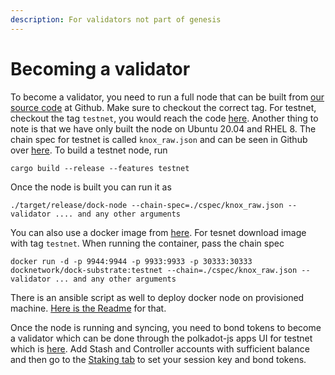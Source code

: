 ```yaml
---
description: For validators not part of genesis
---
```


# Becoming a validator

To become a validator, you need to run a full node that can be built from [our source code](https://github.com/docknetwork/dock-substrate) at Github. Make sure to checkout the correct tag. For testnet, checkout the tag `testnet`, you would reach the code [here](https://github.com/docknetwork/dock-substrate/tree/testnet). Another thing to note is that we have only built the node on Ubuntu 20.04 and RHEL 8. The chain spec for testnet is called `knox_raw.json` and can be seen in Github over [here](https://github.com/docknetwork/dock-substrate/blob/testnet/cspec/knox_raw.json). To build a testnet node, run

```text
cargo build --release --features testnet
```

Once the node is built you can run it as

```text
./target/release/dock-node --chain-spec=./cspec/knox_raw.json --validator .... and any other arguments
```

You can also use a docker image from [here](https://hub.docker.com/r/docknetwork/dock-substrate). For tesnet download image with tag `testnet`. When running the container, pass the chain spec

```text
docker run -d -p 9944:9944 -p 9933:9933 -p 30333:30333 docknetwork/dock-substrate:testnet --chain=./cspec/knox_raw.json --validator ... and any other arguments
```

There is an ansible script as well to deploy docker node on provisioned machine. [Here is the Readme](https://github.com/docknetwork/dock-substrate/tree/testnet/scripts/ansible) for that.

Once the node is running and syncing, you need to bond tokens to become a validator which can be done through the polkadot-js apps UI for testnet which is [here](https://fe-staging.dock.io/?rpc=wss%3A%2F%2Fknox-1.dock.io#/explorer). Add Stash and Controller accounts with sufficient balance and then go to the [Staking tab](https://fe-staging.dock.io/?rpc=wss%3A%2F%2Fknox-1.dock.io#/staking) to set your session key and bond tokens.

